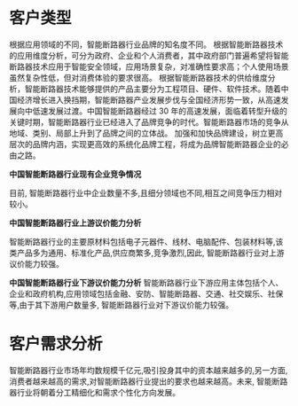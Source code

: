 # 客户类型
根据应用领域的不同，智能断路器行业品牌的知名度不同。 根据智能断路器技术的应用维度分析，可分为政府、企业和个人消费者，其中政府部门普遍希望将智能断路器技术应用于智能安全领域，应用场景复杂，对准确性要求高；个人使用场景虽然复杂性低，但对消费体验的要求很高。 根据智能断路器技术的供给维度分析，智能断路器技术能够提供的产品主要分为工程项目、硬件、软件技术。随着中国经济增长进入换挡期，智能断路器产业发展步伐与全国经济形势一致，从高速发展向中低速发展过渡。中国智能断路器经过 30 年的高速发展，面临着转型升级的关键时期，智能断路器行业已经进入了品牌竞争的时代。智能断路器市场的竞争从地域、类别、局部上升到了品牌之间的立体战。 加强和加快品牌建设，树立更高层次的品牌内涵，实现更高效的系统化品牌工程，将成为品牌智能断路器企业的必由之路。

**中国智能断路器行业现有企业竞争情况**

目前, 智能断路器行业中企业数量不多,且细分领域也不同,相互之间竞争压力相对较小。

**中国智能断路器行业上游议价能力分析**

智能断路器行业的主要原材料包括电子元器件、线材、电脑配件、包装材料等,该类产品多为通用、标准化产品,供应商繁多,竞争激烈,因此, 智能断路器行业对上游议价能力较强。

**中国智能断路器行业下游议价能力分析**
智能断路器行业下游应用主体包括个人、企业和政府机构,应用领域包括金融、安防、智能断路器、交通、社交娱乐、社保等,由于其下游用户数量多, 智能断路器行业对下游议价能力较强。

# 客户需求分析
智能断路器行业市场年均数规模千亿元,吸引投身其中的资本越来越多的,另一方面,消费者越来越高的需求,对智能断路器行业提出的要求也越来越高。未来, 智能断路器行业将朝着分工精细化和需求个性化方向发展。

